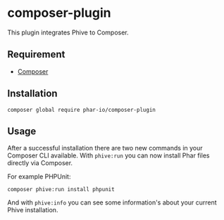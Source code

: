 # composer-plugin

This plugin integrates Phive to Composer.

## Requirement

* [Composer](https://getcomposer.org/doc/00-intro.md#introduction)

## Installation

```
composer global require phar-io/composer-plugin
```

## Usage

After a successful installation there are two new commands in your Composer CLI available.
With ``phive:run`` you can now install Phar files directly via Composer.

For example PHPUnit:
```
composer phive:run install phpunit
```

And with ``phive:info`` you can see some information's about your current Phive installation.
